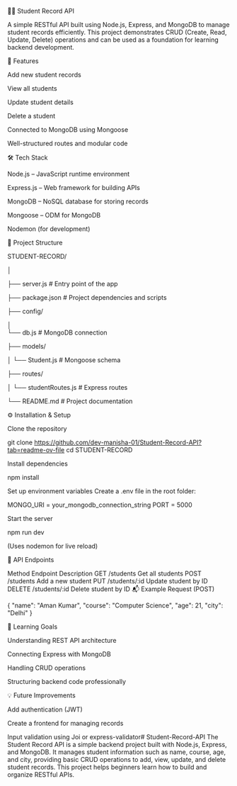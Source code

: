 🧑‍🎓 Student Record API

A simple RESTful API built using Node.js, Express, and MongoDB to manage student records efficiently.
This project demonstrates CRUD (Create, Read, Update, Delete) operations and can be used as a foundation for learning backend development.

🚀 Features

Add new student records

View all students

Update student details

Delete a student

Connected to MongoDB using Mongoose

Well-structured routes and modular code

🛠️ Tech Stack

Node.js – JavaScript runtime environment

Express.js – Web framework for building APIs

MongoDB – NoSQL database for storing records

Mongoose – ODM for MongoDB

Nodemon (for development)

📁 Project Structure

STUDENT-RECORD/

│

├── server.js              # Entry point of the app

├── package.json           # Project dependencies and scripts

├── config/

│  
└── db.js              # MongoDB connection

├── models/

│
└── Student.js         # Mongoose schema

├── routes/

│
└── studentRoutes.js   # Express routes

└── README.md              # Project documentation

⚙️ Installation & Setup

Clone the repository

git clone https://github.com/dev-manisha-01/Student-Record-API?tab=readme-ov-file
cd STUDENT-RECORD


Install dependencies

npm install


Set up environment variables
Create a .env file in the root folder:

MONGO_URI = your_mongodb_connection_string
PORT = 5000


Start the server

npm run dev


(Uses nodemon for live reload)

🧪 API Endpoints

Method	Endpoint	Description
GET	/students	Get all students
POST	/students	Add a new student
PUT	/students/:id	Update student by ID
DELETE	/students/:id	Delete student by ID
📬 Example Request (POST)

{
  "name": "Aman Kumar",
  "course": "Computer Science",
  "age": 21,
  "city": "Delhi"
}

🧠 Learning Goals

Understanding REST API architecture

Connecting Express with MongoDB

Handling CRUD operations

Structuring backend code professionally

💡 Future Improvements

Add authentication (JWT)

Create a frontend for managing records

Input validation using Joi or express-validator# Student-Record-API
The Student Record API is a simple backend project built with Node.js, Express, and MongoDB. It manages student information such as name, course, age, and city, providing basic CRUD operations to add, view, update, and delete student records. This project helps beginners learn how to build and organize RESTful APIs.
